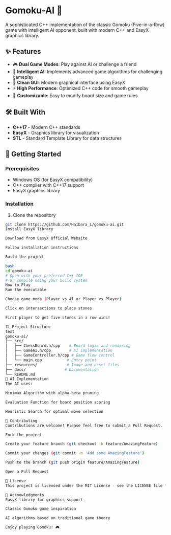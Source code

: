 # Gomoku-AI 🎯

A sophisticated C++ implementation of the classic Gomoku (Five-in-a-Row) game with intelligent AI opponent, built with modern C++ and EasyX graphics library.


## ✨ Features

- 🎮 **Dual Game Modes**: Play against AI or challenge a friend
- 🤖 **Intelligent AI**: Implements advanced game algorithms for challenging gameplay
- 🎨 **Clean GUI**: Modern graphical interface using EasyX
- ⚡ **High Performance**: Optimized C++ code for smooth gameplay
- 🔧 **Customizable**: Easy to modify board size and game rules

## 🛠️ Built With

- **C++17** - Modern C++ standards
- **EasyX** - Graphics library for visualization
- **STL** - Standard Template Library for data structures

## 🚀 Getting Started

### Prerequisites

- Windows OS (for EasyX compatibility)
- C++ compiler with C++17 support
- EasyX graphics library

### Installation

1. Clone the repository
```bash
git clone https://github.com/Haibara_L/gomoku-ai.git
Install EasyX library

Download from EasyX Official Website

Follow installation instructions

Build the project

bash
cd gomoku-ai
# Open with your preferred C++ IDE
# Or compile using your build system
How to Play
Run the executable

Choose game mode (Player vs AI or Player vs Player)

Click on intersections to place stones

First player to get five stones in a row wins!

🏗️ Project Structure
text
gomoku-ai/
├── src/
│   ├── ChessBoard.h/cpp    # Board logic and rendering
│   ├── GameAI.h/cpp        # AI implementation
│   ├── GameController.h/cpp # Game flow control
│   └── main.cpp           # Entry point
├── resources/             # Image and asset files
├── docs/                 # Documentation
└── README.md
🧠 AI Implementation
The AI uses:

Minimax Algorithm with alpha-beta pruning

Evaluation Function for board position scoring

Heuristic Search for optimal move selection

🤝 Contributing
Contributions are welcome! Please feel free to submit a Pull Request.

Fork the project

Create your feature branch (git checkout -b feature/AmazingFeature)

Commit your changes (git commit -m 'Add some AmazingFeature')

Push to the branch (git push origin feature/AmazingFeature)

Open a Pull Request

📝 License
This project is licensed under the MIT License - see the LICENSE file for details.

🙏 Acknowledgments
EasyX library for graphics support

Classic Gomoku game inspiration

AI algorithms based on traditional game theory

Enjoy playing Gomoku! 🎮

